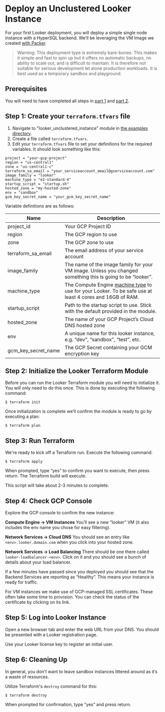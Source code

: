 # Deploy an Unclustered Looker Instance

For your first Looker deployment, you will deploy a simple single node instance with a HyperSQL backend. We’ll be leveraging the VM Image we created [with Packer](/builders/packer).

> Warning: This deployment type is extremely bare-bones. This makes it simple and fast to spin up but it offers no automatic backups, no ability to scale out, and is difficult to maintain. It is therefore not suitable for serious development let alone production workloads. It is best used as a temporary sandbox and playground.

## Prerequisites

You will need to have completed all steps in [part 1](./01_gcp_project_setup.md) and [part 2](./02a_build_vm_image.md).

## Step 1: Create your `terraform.tfvars` file

1. Navigate to "looker_unclustered_instance" module in [the examples directory](/terraform/looker_unclustered_instance).
2. Create a file called `terraform.tfvars`.
3. Edit your `terraform.tfvars` file to set your definitions for the required variables. It should look something like this:

```
project = "your-gcp-project"
region = "us-central1"
zone = "us-central1-c"
terraform_sa_email = "your_serviceaccount_email@gserviceaccount.com"
image_family = "looker"
machine_type = "e2-standard-4"
startup_script = "startup.sh"
hosted_zone = "my-hosted-zone"
env = "sandbox"
gcm_key_secret_name = "your_gcm_key_secret_name"
```

Variable definitions are as follows:

| Name                | Description                                                                                                                                                     |
|---------------------|-----------------------------------------------------------------------------------------------------------------------------------------------------------------|
| project_id          | Your GCP Project ID                                                                                                                                             |
| region              | The GCP region to use                                                                                                                                           |
| zone                | The GCP zone to use                                                                                                                                             |
| terraform_sa_email  | The email address of your service account                                                                                                                       |
| image_family        | The name of the image family for your VM image. Unless you changed something this is going to be “looker”.                                                      |
| machine_type        | The Compute Engine [machine type](https://cloud.google.com/compute/docs/machine-types) to use for your Looker. To be safe use at least 4 cores and 16GB of RAM. |
| startup_script      | Path to the startup script to use. Stick with the default provided in the module.                                                                               |
| hosted_zone         | The name of your GCP Project’s Cloud DNS hosted zone                                                                                                            |
| env                 | A unique name for this looker instance, e.g. “dev”, “sandbox”, “test”, etc.                                                                                     |
| gcm_key_secret_name | The GCP Secret containing your GCM encryption key                                                                                                               |

## Step 2: Initialize the Looker Terraform Module

Before you can run the Looker Terraform module you will need to initialize it. You will only need to do this once. This is done by executing the following command:

```
$ terraform init
```

Once initialization is complete we’ll confirm the module is ready to go by executing a plan:

```
$ terraform plan
```

## Step 3: Run Terraform

We're ready to kick off a Terraform run. Execute the following command:

```
$ terraform apply
```

When prompted, type “yes” to confirm you want to execute, then press return. The Terraform build will execute.

This script will take about 2-3 minutes to complete.

## Step 4: Check GCP Console

Explore the GCP console to confirm the new instance:

**Compute Engine -> VM Instances**
You’ll see a new “looker” VM (it also includes the env name you chose for easy filtering).

**Network Services -> Cloud DNS**
You should see an entry like `<env>.looker.domain.com` when you click into your hosted zone.

**Network Services -> Load Balancing**
There should be one there called `looker-loadbalancer-<env>`. Click on it and you should see a bunch of details about your load balancer.

If a few minutes have passed since you deployed you should see that the Backend Services are reporting as “Healthy”. This means your instance is ready for traffic.

For VM instances we make use of GCP-managed SSL certificates. These often take some time to provision. You can check the status of the certificate by clicking on its link.

## Step 5: Log into Looker Instance

Open a new browser tab and enter the web URL from your DNS. You should be presented with a Looker registration page.

Use your Looker license key to register an initial user.

## Step 6: Cleaning Up

In general, you don’t want to leave sandbox instances littered around as it’s a waste of resources.

Utilize Terraform's `destroy` command for this:

```
$ terraform destroy
```

When prompted for confirmation, type “yes” and press return.
